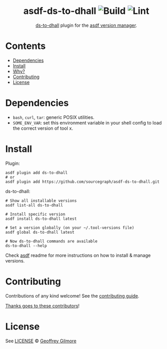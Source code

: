 <div align="center">

# asdf-ds-to-dhall ![Build](https://github.com/sourcegraph/asdf-ds-to-dhall/workflows/Build/badge.svg) ![Lint](https://github.com/sourcegraph/asdf-ds-to-dhall/workflows/Lint/badge.svg)

[ds-to-dhall](https://github.com/sourcegraph/ds-to-dhall) plugin for the [asdf version manager](https://asdf-vm.com).

</div>

# Contents

- [Dependencies](#dependencies)
- [Install](#install)
- [Why?](#why)
- [Contributing](#contributing)
- [License](#license)

# Dependencies

- `bash`, `curl`, `tar`: generic POSIX utilities.
- `SOME_ENV_VAR`: set this environment variable in your shell config to load the correct version of tool x.

# Install

Plugin:

```shell
asdf plugin add ds-to-dhall
# or
asdf plugin add https://github.com/sourcegraph/asdf-ds-to-dhall.git
```

ds-to-dhall:

```shell
# Show all installable versions
asdf list-all ds-to-dhall

# Install specific version
asdf install ds-to-dhall latest

# Set a version globally (on your ~/.tool-versions file)
asdf global ds-to-dhall latest

# Now ds-to-dhall commands are available
ds-to-dhall --help
```

Check [asdf](https://github.com/asdf-vm/asdf) readme for more instructions on how to
install & manage versions.

# Contributing

Contributions of any kind welcome! See the [contributing guide](contributing.md).

[Thanks goes to these contributors](https://github.com/sourcegraph/asdf-ds-to-dhall/graphs/contributors)!

# License

See [LICENSE](LICENSE) © [Geoffrey Gilmore](https://github.com/sourcegraph/)

